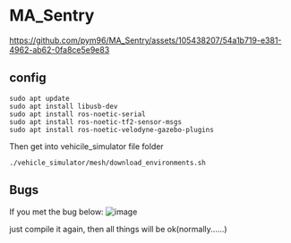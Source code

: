 # MA_Sentry

https://github.com/pym96/MA_Sentry/assets/105438207/54a1b719-e381-4962-ab62-0fa8ce5e9e83

## config
```
sudo apt update
sudo apt install libusb-dev
sudo apt install ros-noetic-serial
sudo apt install ros-noetic-tf2-sensor-msgs
sudo apt install ros-noetic-velodyne-gazebo-plugins
```

Then get into vehicile_simulator file folder
```
./vehicle_simulator/mesh/download_environments.sh
```

## Bugs
If you met the bug below:
![image](https://github.com/pym96/MA_Sentry/assets/105438207/5c0098e9-fdc7-4256-9d44-c7745650a884)

just compile it again, then all things will be ok(normally......)
